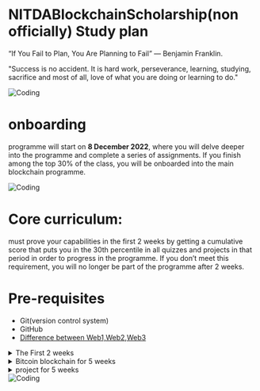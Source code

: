 # NITDABlockchainScholarship(non officially) Study plan

“If You Fail to Plan, You Are Planning to Fail” — Benjamin Franklin.

"Success is no accident. It is hard work, perseverance, learning, studying, sacrifice and most of all, love of what you are doing or learning to do." 

<img align="center" alt="Coding" src="https://media.giphy.com/media/bTrTnPMPq8UORCrBWG/giphy.gif">

# onboarding 

programme will start on **8 December 2022**, where you will delve deeper into the programme and complete a series of assignments. 
If you finish among the top 30% of the class, you will be onboarded into the main blockchain programme.


<img align="center" alt="Coding" src="https://media.giphy.com/media/kFHbj8jN52UcpsPcyi/giphy.gif">

# Core curriculum: 

must prove your capabilities in the first 2 weeks by getting a cumulative score that puts you in the 30th percentile in all quizzes and projects in that period in order to progress in the programme. If you don’t meet this requirement, you will no longer be part of the programme after 2 weeks.
# Pre-requisites
- Git(version control system)
- GitHub 
- [Difference between Web1,Web2,Web3](https://geekink.hashnode.dev/blockchain-technologies)
<details>
<summary>The First 2 weeks </summary>

# Bitcoin theory
  - [Introduction](https://github.com/bitcoinbook/bitcoinbook/blob/develop/ch01.asciidoc)
  - [How Bitcoin Works](https://github.com/bitcoinbook/bitcoinbook/blob/develop/ch02.asciidoc)

# objective  
# Chapter 1: Abstract  
## objective  
- [x] Peer-to-peer cash   
- [x] Digital signatures and trusted third parties  
- [x] Peer to Peer network  
- [x] Time Chain and Proof of Work  
- [x] CPU Power   
- [x] Cooperation in the network  
- [x] Network structure  
- [x] Messaging between nodes  

# Chapter 2: Introduction 
## objective  
 
<details>
<summary>Commerce on the internet</summary>
has come to rely  almost exclusively on financial institutions serving as trusted third parties to process electronic payments. While the system works well enough for most transaction, it still suffers from the inherent weaknesses of te the trust-based model such as:

- hight transaction cost
- Transaction par Day Limit
- 
</details>
<details>
<summary>Non reversible transactions </summary>
completely non-reversible transaction are not possible, since financials
 instaituion cannot avoid mediating disputes. the cost of mediating increases transactions costs, limiting the minimum practical transaction size and cutting off the possibility fr small casual transactions and there is a broader cost in the loss of ability to make non-reversible payments for non-reversible services
</details>
<details>
<summary>Privacy in commerce  </summary>
with the possibility of reversal, the need for trust spreads. Merchants who be wary of their customers, hassling them for move information than they would otherwise need.

this bring a huge problem for privacy of the good actor within the system, as their identity details often end up being stored in large merchant database with their corresponding payment details 
</details>
<details>
<summary>The paradigm of fraud acceptance </summary>
A certain percentage of fraud is accepted as unavoidable (traditional payment system). there cost and payment uncertainties can be avoided in person by using physical currency, but no mechanism exists to make payments over a communications channel without a trusted party.
</details>

# Blockchain And bitcoin solve all the Above mention problems

<details>
<summary>What is needed</summary>
is an Electronic payment system based on Cryptographic proof instead of trust allowing any two willing parties to transact directly with each other without the need of trusted third party **Bank**

bitcoin achieve this by using digital signature and a simple but fully feature scripting language 

by using Bitcoin receive can quickly and simply validate that funds were indeed controlled(that is they own it) by the sending party and that the transaction correctly allocate the amount to their control without additional validation by third parties
</details>

<details>
<summary> Protecting sellers from fraud  </summary>

</details>

<details>
<summary>Proposed solution  </summary>
</details>

<details>
<summary>Security and honesty</summary>
</details>

# Chapter 3: Transactions  
## objective  
- [x] **Electronic Coins**: is the chain of Digital signature  
- [ ] Spending a coin  
- [ ] Payee verification  
- [ ] Existing solutions  
- [ ] First Seen Rule  
- [ ] Broadcasting Transactions  
- [ ] Achieving Consensus  
- [ ] Proof of acceptance  


# Chapter 4: Timestamp Server )  
## objective  
- [ ] Timestamped Hashes  
- [ ] A chain of timestamped hashes  
- [ ] Timestamp Server Video  

# Chapter 5: Proof of Work  
## objective  
- [ ] Hashcash  
- [ ] Scanning random space    
- [ ] Nonce  
- [ ] Immutable Work  
- [ ] Chained effort  
- [ ] One CPU, one vote  
- [ ] The majority decision  
- [ ] The honest chain  
- [ ] Attacking the longest chain  
- [ ] Controlling the block discovery rate  

# Chapter 6: Network
## objective
- [ ] Section read-through  
- [ ] Running the Network  
- [ ] The longest chain  
- [ ] Simultaneous blocks  
- [ ] Breaking the tie  
- [ ] Missed messages  

# Chapter 7: Incentive  
## objective  
- [ ] The Coinbase Transaction  
- [ ] Coin Distribution   
- [ ] Mining analogy  
- [ ] Transaction fees  
- [ ] The end of inflation  
- [ ] Encouraging honesty  
- [ ] The attacker’s dilemma  
- [ ] Incentive Video   

# Chapter 8: Reclaiming Disk Space 
## objective
- [ ] Spent transactions  
- [ ] The Merkle Tree  
- [ ] Compacting blocks  
- [ ] Block Headers  

# Chapter 9: Simplified Payment Verification 
## objective  
- [ ] Full network nodes○ 
- [ ] Merkle Branches   
- [ ] Transaction acceptance  
- [ ] Verification during attack situations  
- [ ] Maintaining an attack  
- [ ] Invalid Block Relay System  
- [ ] Businesses running nodes  -  

# Chapter 10: Combining and Splitting Value   
## objective
- [ ] Dynamically sized coins  
- [ ] Inputs and Outputs    
- [ ] A typical example  
- [ ] Fan-out  

# Chapter 11: Privacy  
## objective  
- [ ] Traditional Models  
- [ ] Privacy in Bitcoin  
- [ ] Public records  
- [ ] Stock Exchange Comparison  
- [ ] Key Re-use   
- [ ] Linking inputs  

# Chapter 12: Calculations  
## objective  
- [ ] Attacking the chain  
- [ ] Things the attacker cannot achieve...  
- [ ] The only thing the attacker can achieve...  
- [ ] The Binomial Random Walk  
- [ ] The Gambler’s Ruin  
- [ ] Exponential odds  
- [ ] Waiting for confirmation...-   
- [ ] Attack via proof of work  
- [ ] Vanishing probabilities  

# Pre-requisites 
- [what is program, programming,programming language,compiler and interpreter](https://geekink.hashnode.dev/programming-fundamentals)
# JavaScript

Objectives:

Identify interactions on web pages created with JavaScript.
 Articulate, in general terms,
the importance of how JavaScript was developed and how that impacts the way 

- [ ] JavaScript is written.
- [ ] Identify properly formed semantic HTML.
- [ ] Articulate major concepts in CSS.
- [ ] Identify properly formed CSS syntax.
- [ ] Write simple JavaScript statements in the web browser console.
- [ ] Assign and retrieve values from variables and arrays in JavaScript.

Course Outline

1.    Introduction to JavaScript
2.    JavaScript Variables
3.    JavaScript Arrays
4.    Module Summary

# Golang
Course Overview

This course covers the fundamental elements of Go: data types, protocols, formats, and writing code that incorporates RFCs and JSON. 
<details>
<summary>An Introduction of Go - why Go is worth learning</summary>

# Golang  **Build simple, secure, scalable systems**

- [x]  **What is Go?**
     Go, or Golang, is a programming language developed at Google. It has received a lot of acclaim from developers for its speed and straightforward syntax.
    - An open-source programming language supported by Google
    - Easy to learn and great for teams
    - Built-in concurrency and a robust standard library
    - Large ecosystem of partners, communities, and tools
  - [x] Why Go is worth Learning 
        GoLang is a compiled multi-threaded programming language based on open source C and developed internally at Google. It is a single language that         allows different processes to run simultaneously, which means simultaneous programming. Extremely fast, easy to maintain, and efficient, GoLang           has all the advantages needed for **distributed systems** because it can handle **multiple parts of the blockchain concurrently.**
        The language was developed for **high-performance programs running** on modern **distributed systems** and **multicore processors**. Market               participants perceived the launch of GoLang as an attempt to create a replacement for C/C ++. Today, the **Hyperledger Fabric blockchain**               platform uses this programming language. It is often used in **NFT marketplace** development. 
        Examples of blockchain projects that use GoLang: **GoChain**, **Dero**, **Loom Network**, **Ethereum**, **Hyperledger Fabric**. .
</details>


# Course Outline

## Overview
- [ ] Objects
- [ ] Concurrency
- [x] Installing Go
    - [x] **Setting Up Go Locally**
        Installing Go and Running Go Programs
        Developing Go locally on your own environment is a big step towards creating your very own Go projects and exercising your imagination!
        This guide will assume some knowledge of the **command line** and use of a code editor **(we recommend VSCode),** so brush up if you need too!
        First, downland Go to your computer by going to Golang’s download page and select your operating system under the Featured downloads section.
    - [] **how to compile and run Go programs.**
- [ ] Workspaces & Packages
- [ ] Go Tool
- [ ] Variables
- [ ] Variable Initialization

## Data Types
- [ ] Pointers
- [ ] Variable Scope 9m
- [ ] Deallocating Memory 5m
- [ ] Garbage Collection 5m
- [ ] Comments, Printing, Integers 7m
- [ ] Ints, Floats, Strings 9m
- [ ] String Packages 5m
- [ ] Constants 4m
- [ ] Control Flow 8m
- [ ] Control Flow, Scan

## Composite Data Types
- [ ] Arrays
- [ ] Slices
- [ ] Variable Slices
- [ ] Hash Tables
- [ ] Maps
- [ ] Structs

## Protocols and Formats
- [ ] RFCs
- [ ] JSON
- [ ] File Access, ioutil6m
- [ ] File Access, os

<!-- 

- [ ] Become Familiar With Go Code
- [ ] Introduction of Source Code Elements
- [ ] Keywords and Identifiers
- [ ] Basic Types and Their Value
- [ ] Constants and Variables - also introduces untyped values and type deductions.
- [ ] Common Operators - also introduces more type deduction rules.
- [ ] Function Declarations and Calls
- [ ] Code Packages and Package Imports
- [ ] Expressions, Statements and Simple Statements
- [ ] Basic Control Flows
- [ ] Goroutines, Deferred Function Calls 
## Go Type System
- [ ] Go Type System Overview - a must read to master Go programming.
- [ ] Pointers
- [ ] Structs
- [ ] Value Parts - to gain a deeper understanding into Go values.
- [ ] Arrays, Slices and Maps - first-class citizen container types.
- [ ] Strings
- [ ] Functions - function types and values, including variadic functions.
- [ ] Channels - the Go way to do concurrency synchronizations.
- [ ] Methods
- [ ] Interfaces - value boxes used to do reflection and polymorphism.
- [ ] Type Embedding - type extension in the Go way.
- [ ] Type-Unsafe Pointers
- [ ] Generics - use and read composite types
- [ ] Reflections - the reflect standard package.
- [ ] Some Special Topics
- [ ] Line Break Rules
- [ ] More About Deferred Function Calls
- [ ] Some Panic/Recover Use Cases
- [ ] Explain Panic/Recover Mechanism in Detail - also explains exiting phases of function calls.
- [ ] Code Blocks and Identifier Scopes
- [ ] Expression Evaluation Orders
- [ ] Value Copy Costs in Go
- [ ] Bounds Check Elimination
## Concurrent Programming
- [ ] Concurrency Synchronization Overview
- [ ] Channel Use Cases
- [ ] How to Gracefully Close Channels
- [ ] Other Concurrency Synchronization Techniques - the sync standard package.
- [ ] Atomic Operations - the sync/atomic standard package.
- [ ] Memory Order Guarantees in Go
- [ ] Common Concurrent Programming Mistakes
## Memory Related
- [ ] Memory Blocks
- [ ] Memory Layouts
- [ ] Memory Leaking Scenarios -->

</details>
<details>
<summary>Bitcoin blockchain for 5 weeks </summary>
</details>

<details>
<summary> project for 5 weeks</summary>
</details>
<img align="center" alt="Coding"  src="https://media.giphy.com/medial4JyY0qtljTlczOwM/giphy.gif" >
